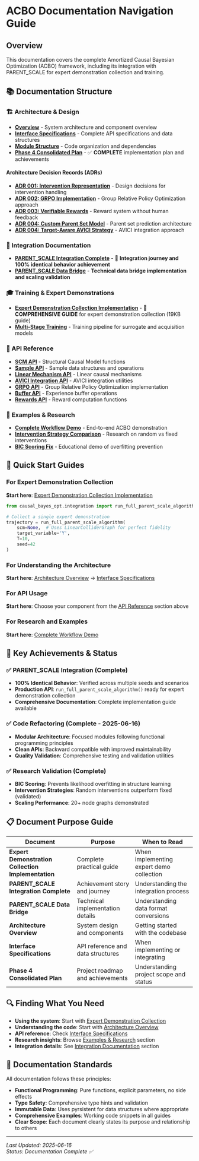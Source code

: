 # ACBO Documentation Navigation Guide

## Overview

This documentation covers the complete Amortized Causal Bayesian Optimization (ACBO) framework, including its integration with PARENT_SCALE for expert demonstration collection and training.

## 📚 Documentation Structure

### 🏗️ Architecture & Design
- **[Overview](architecture/overview.md)** - System architecture and component overview
- **[Interface Specifications](architecture/interface_specifications.md)** - Complete API specifications and data structures
- **[Module Structure](architecture/module_structure.md)** - Code organization and dependencies
- **[Phase 4 Consolidated Plan](architecture/PHASE4_CONSOLIDATED_PLAN.md)** - ✅ **COMPLETE** implementation plan and achievements

#### Architecture Decision Records (ADRs)
- **[ADR 001: Intervention Representation](architecture/adr/001_intervention_representation.md)** - Design decisions for intervention handling
- **[ADR 002: GRPO Implementation](architecture/adr/002_grpo_implementation.md)** - Group Relative Policy Optimization approach
- **[ADR 003: Verifiable Rewards](architecture/adr/003_verifiable_rewards.md)** - Reward system without human feedback
- **[ADR 004: Custom Parent Set Model](architecture/adr/004_custom_parent_set_model.md)** - Parent set prediction architecture
- **[ADR 004: Target-Aware AVICI Strategy](architecture/adr/004_target_aware_avici_strategy.md)** - AVICI integration approach

### 🔗 Integration Documentation
- **[PARENT_SCALE Integration Complete](integration/parent_scale_integration_complete.md)** - 🎉 **Integration journey and 100% identical behavior achievement**
- **[PARENT_SCALE Data Bridge](integration/parent_scale_data_bridge.md)** - **Technical data bridge implementation and scaling validation**

### 🎓 Training & Expert Demonstrations
- **[Expert Demonstration Collection Implementation](training/expert_demonstration_collection_implementation.md)** - 📖 **COMPREHENSIVE GUIDE** for expert demonstration collection (19KB guide)
- **[Multi-Stage Training](training/multi_stage_training.md)** - Training pipeline for surrogate and acquisition models

### 📖 API Reference
- **[SCM API](api/scm.md)** - Structural Causal Model functions
- **[Sample API](api/sample.md)** - Sample data structures and operations
- **[Linear Mechanism API](api/linear_mechanism.md)** - Linear causal mechanisms
- **[AVICI Integration API](api/avici_integration.md)** - AVICI integration utilities
- **[GRPO API](api/grpo.md)** - Group Relative Policy Optimization implementation
- **[Buffer API](api/buffer.md)** - Experience buffer operations
- **[Rewards API](api/rewards.md)** - Reward computation functions

### 🧪 Examples & Research
- **[Complete Workflow Demo](examples/complete_workflow_demo.md)** - End-to-end ACBO demonstration
- **[Intervention Strategy Comparison](examples/intervention_strategy_comparison.md)** - Research on random vs fixed interventions
- **[BIC Scoring Fix](examples/bic_scoring_fix.md)** - Educational demo of overfitting prevention

## 🚀 Quick Start Guides

### For Expert Demonstration Collection
**Start here**: [Expert Demonstration Collection Implementation](training/expert_demonstration_collection_implementation.md)
```python
from causal_bayes_opt.integration import run_full_parent_scale_algorithm

# Collect a single expert demonstration
trajectory = run_full_parent_scale_algorithm(
    scm=None,  # Uses LinearColliderGraph for perfect fidelity
    target_variable='Y',
    T=10,
    seed=42
)
```

### For Understanding the Architecture
**Start here**: [Architecture Overview](architecture/overview.md) → [Interface Specifications](architecture/interface_specifications.md)

### For API Usage
**Start here**: Choose your component from the [API Reference](#-api-reference) section above

### For Research and Examples
**Start here**: [Complete Workflow Demo](examples/complete_workflow_demo.md)

## 🎯 Key Achievements & Status

### ✅ **PARENT_SCALE Integration (Complete)**
- **100% Identical Behavior**: Verified across multiple seeds and scenarios
- **Production API**: `run_full_parent_scale_algorithm()` ready for expert demonstration collection
- **Comprehensive Documentation**: Complete implementation guide available

### ✅ **Code Refactoring (Complete - 2025-06-16)**
- **Modular Architecture**: Focused modules following functional programming principles
- **Clean APIs**: Backward compatible with improved maintainability
- **Quality Validation**: Comprehensive testing and validation utilities

### ✅ **Research Validation (Complete)**
- **BIC Scoring**: Prevents likelihood overfitting in structure learning
- **Intervention Strategies**: Random interventions outperform fixed (validated)
- **Scaling Performance**: 20+ node graphs demonstrated

## 📋 Document Purpose Guide

| Document | Purpose | When to Read |
|----------|---------|--------------|
| **Expert Demonstration Collection Implementation** | Complete practical guide | When implementing expert demo collection |
| **PARENT_SCALE Integration Complete** | Achievement story and journey | Understanding the integration process |
| **PARENT_SCALE Data Bridge** | Technical implementation details | Understanding data format conversions |
| **Architecture Overview** | System design and components | Getting started with the codebase |
| **Interface Specifications** | API reference and data structures | When implementing or integrating |
| **Phase 4 Consolidated Plan** | Project roadmap and achievements | Understanding project scope and status |

## 🔍 Finding What You Need

- **Using the system**: Start with [Expert Demonstration Collection](training/expert_demonstration_collection_implementation.md)
- **Understanding the code**: Start with [Architecture Overview](architecture/overview.md)
- **API reference**: Check [Interface Specifications](architecture/interface_specifications.md)
- **Research insights**: Browse [Examples & Research](#-examples--research) section
- **Integration details**: See [Integration Documentation](#-integration-documentation) section

## 📝 Documentation Standards

All documentation follows these principles:
- **Functional Programming**: Pure functions, explicit parameters, no side effects
- **Type Safety**: Comprehensive type hints and validation
- **Immutable Data**: Uses pyrsistent for data structures where appropriate
- **Comprehensive Examples**: Working code snippets in all guides
- **Clear Scope**: Each document clearly states its purpose and relationship to others

---

*Last Updated: 2025-06-16*  
*Status: Documentation Complete ✅*
